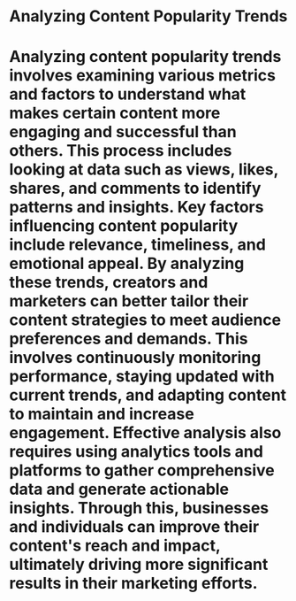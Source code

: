 # Analyzing Content Popularity Trends 
# Analyzing content popularity trends involves examining various metrics and factors to understand what makes certain content more engaging and successful than others. This process includes looking at data such as views, likes, shares, and comments to identify patterns and insights. Key factors influencing content popularity include relevance, timeliness, and emotional appeal. By analyzing these trends, creators and marketers can better tailor their content strategies to meet audience preferences and demands. This involves continuously monitoring performance, staying updated with current trends, and adapting content to maintain and increase engagement. Effective analysis also requires using analytics tools and platforms to gather comprehensive data and generate actionable insights. Through this, businesses and individuals can improve their content's reach and impact, ultimately driving more significant results in their marketing efforts.

